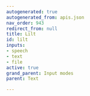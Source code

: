 ```yaml
---
autogenerated: true
autogenerated_from: apis.json
nav_order: 943
redirect_from: null
title: Lilt
id: lilt
inputs:
- speech
- text
- file
active: true
grand_parent: Input modes
parent: Text

---
```


